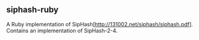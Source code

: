 ## siphash-ruby

A Ruby implementation of SipHash[http://131002.net/siphash/siphash.pdf].
Contains an implementation of SipHash-2-4.
